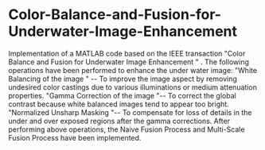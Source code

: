 # Color-Balance-and-Fusion-for-Underwater-Image-Enhancement
Implementation of a MATLAB code based on the IEEE transaction  "Color Balance and Fusion for Underwater Image Enhancement " . 
The following operations have been performed to enhance the under water image: 
"White Balancing of the image " -- To improve the image aspect by removing undesired color castings due to various illuminations or medium attenuation properties.
"Gamma Correction of the image "-- To correct the global contrast because white balanced images tend to appear too bright.
"Normalized Unsharp Masking "-- To compensate for loss of details in the under and over exposed regions after the gamma corrections.
After performing above operations, the Naive Fusion Process and Multi-Scale Fusion Process have been implemented.


